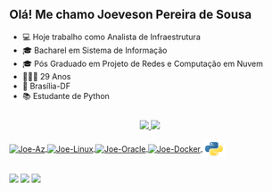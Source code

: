 ## Olá! Me chamo Joeveson Pereira de Sousa

- 💻 Hoje trabalho como Analista de Infraestrutura
- 🎓 Bacharel em Sistema de Informação
- 🎓 Pós Graduado em Projeto de Redes e Computação em Nuvem
- 🙍🏾‍♂️ 29 Anos 
- 📍 Brasília-DF
- 📚 Estudante de Python

##

<div align="center">
  <a href="https://github.com/joeveson">
  <img height="180em" src="https://github-readme-stats.vercel.app/api?username=Joeveson&show_icons=true&theme=dark&include_all_commits=true&count_private=true"/>
  <img height="180em" src="https://github-readme-stats.vercel.app/api/top-langs/?username=Joeveson&layout=compact&langs_count=7&theme=dark"/>
</div>
</div>
<div style="display: inline_block"><br>
  <img align="center" alt="Joe-Az" height="30" width="40" src="https://cdn.jsdelivr.net/gh/devicons/devicon/icons/azure/azure-original.svg" />             
  <img align="center" alt="Joe-Linux" height="30" width="40" src="https://cdn.jsdelivr.net/gh/devicons/devicon/icons/linux/linux-original.svg" />
  <img align="center" alt="Joe-Oracle" height="30" width="40" src="https://cdn.jsdelivr.net/gh/devicons/devicon/icons/oracle/oracle-original.svg" />
  <img align="center" alt="Joe-Docker" height="30" width="40" src="https://cdn.jsdelivr.net/gh/devicons/devicon/icons/docker/docker-original.svg" />
  <img align="center" alt="Joe-Python" height="30" width="40" src="https://raw.githubusercontent.com/devicons/devicon/master/icons/python/python-original.svg">                    
</div>

##

<div> 
  <a href="https://www.linkedin.com/in/joeveson-pereira-de-sousa-941105140" target="_blank"><img src="https://img.shields.io/badge/-LinkedIn-%230077B5?style=for-the-badge&logo=linkedin&logoColor=white" target="_blank"></a> 
  <a href = "mailto:special.vips@gmail.com"><img src="https://img.shields.io/badge/-Gmail-%23333?style=for-the-badge&logo=gmail&logoColor=white" target="_blank"></a>
  <a href="https://www.instagram.com/joeveson.pereira" target="_blank"><img src="https://img.shields.io/badge/-Instagram-%23E4405F?style=for-the-badge&logo=instagram&logoColor=white" target="_blank"></a>
</div>
